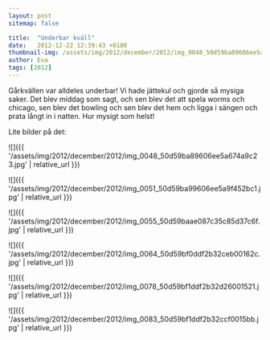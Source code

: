 ```yaml
---
layout: post
sitemap: false

title:  "Underbar kväll"
date:   2012-12-22 12:39:43 +0100
thumbnail-img: /assets/img/2012/december/2012/img_0048_50d59ba89606ee5a674a9c23.jpg
author: Eva
tags: [2012]
---
```


Gårkvällen var alldeles underbar! Vi hade jättekul och gjorde så mysiga saker. Det blev middag som sagt, och sen blev det att spela worms och chicago, sen blev det bowling och sen blev det hem och ligga i sängen och prata långt in i natten. Hur mysigt som helst!

Lite bilder på det:

![]({{ '/assets/img/2012/december/2012/img_0048_50d59ba89606ee5a674a9c23.jpg'  | relative_url }})

![]({{ '/assets/img/2012/december/2012/img_0051_50d59ba99606ee5a9f452bc1.jpg'  | relative_url }})

![]({{ '/assets/img/2012/december/2012/img_0055_50d59baae087c35c85d37c6f.jpg'  | relative_url }})

![]({{ '/assets/img/2012/december/2012/img_0064_50d59bf0ddf2b32ceb00162c.jpg'  | relative_url }})

![]({{ '/assets/img/2012/december/2012/img_0078_50d59bf1ddf2b32d26001521.jpg'  | relative_url }})

![]({{ '/assets/img/2012/december/2012/img_0083_50d59bf1ddf2b32ccf0015bb.jpg'  | relative_url }})

